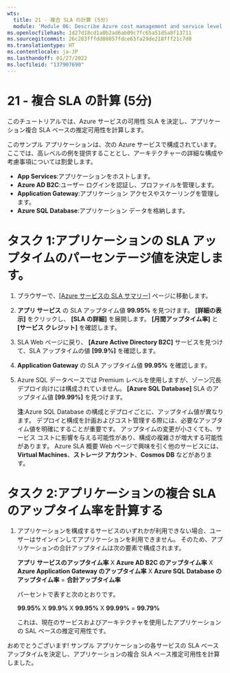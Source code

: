 ```yaml
---
wts:
  title: 21 - 複合 SLA の計算 (5分)
  module: 'Module 06: Describe Azure cost management and service level agreements'
ms.openlocfilehash: 1d27d18cd1a0b2ad6ab09c7fc65a51d5a8f13711
ms.sourcegitcommit: 26c283fffdd08057fdce65fa29de218fff21c7d0
ms.translationtype: HT
ms.contentlocale: ja-JP
ms.lasthandoff: 01/27/2022
ms.locfileid: "137907690"
---
```

# <a name="21---calculate-composite-slas-5-min"></a>21 - 複合 SLA の計算 (5分)

このチュートリアルでは、Azure サービスの可用性 SLA を決定し、アプリケーション複合 SLA ベースの推定可用性を計算します。

このサンプル アプリケーションは、次の Azure サービスで構成されています。 ここでは、高レベルの例を提供することとし、アーキテクチャーの詳細な構成や考慮事項については割愛します。

+ **App Services**:アプリケーションをホストします。
+ **Azure AD B2C**:ユーザー ログインを認証し、プロファイルを管理します。
+ **Application Gateway**:アプリケーション アクセスやスケーリングを管理します。 
+ **Azure SQL Database**:アプリケーション データを格納します。 

# <a name="task-1-determine-the-sla-uptime-percentage-values-for-our-application"></a>タスク 1:アプリケーションの SLA アップタイムのパーセンテージ値を決定します。

1. ブラウザーで、[[Azure サービスの SLA サマリー]](https://azure.microsoft.com/en-us/support/legal/sla/summary/) ページに移動します。

2. **アプリ サービス** の SLA アップタイム値 **99.95%** を見つけます。 **[詳細の表示]** をクリックし、 **[SLA の詳細]** を展開します。 **[月間アップタイム率]** と **[サービス クレジット]** を確認します。

3. SLA Web ページに戻り、 **[Azure Active Directory B2C]** サービスを見つけて、SLA アップタイムの値 **[99.9%]** を確認します。 

4. **Application Gateway** の SLA アップタイム値 **99.95%** を確認します。 

5. Azure SQL データベースでは Premium レベルを使用しますが、ゾーン冗長デプロイ向けには構成されていません。 **[Azure SQL Database]** SLA のアップタイム値 **[99.99%]** を見つけます。 

    **注**:Azure SQL Database の構成とデプロイごとに、アップタイム値が異なります。 デプロイと構成を計画およびコスト管理する際には、必要なアップタイム値を明確にすることが重要です。 アップタイムの変更が小さくても、サービス コストに影響を与える可能性があり、構成の複雑さが増大する可能性があります。 Azure SLA 概要 Web ページで興味を引く他のサービスには、**Virtual Machines**、**ストレージ アカウント**、**Cosmos DB** などがあります。

# <a name="task-2-calculate-the-application-composite-sla-percentage-uptime"></a>タスク 2:アプリケーションの複合 SLA のアップタイム率を計算する

1. アプリケーションを構成するサービスのいずれかが利用できない場合、ユーザーはサインインしてアプリケーションを利用できません。 そのため、アプリケーションの合計アップタイムは次の要素で構成されます。

    **アプリ サービスのアップタイム率** X **Azure AD B2C のアップタイム率** X  **Azure Application Gateway のアップタイム率** X **Azure SQL Database のアップタイム率** = **合計アップタイム率**

    パーセントで表すと次のとおりです。

    **99.95%** X **99.9%** X **99.95%** X **99.99%**  = **99.79%**

    これは、現在のサービスおよびアーキテクチャを使用したアプリケーションの SAL ベースの推定可用性です。

おめでとうございます! サンプル アプリケーションの各サービスの SLA べース アップタイムを決定し、アプリケーションの複合 SLA ベース推定可用性を計算しました。
